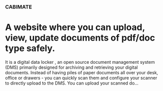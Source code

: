 ### CABIMATE
# A website where you can upload, view, update documents of pdf/doc type safely.
It is a digital data locker , an open source document management system (DMS) primarily designed for archiving and retrieving your digital documents. Instead of having piles of paper documents all over your desk, office or drawers - you can quickly scan them and configure your scanner to directly upload to the DMS. You can upload your scanned do…

